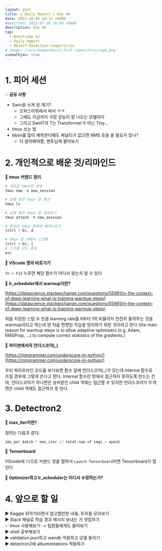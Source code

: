 ```yaml
---
layout: post
title: 📔 Daily Report | Day 48
date: 2021-10-06 10:15 +0900
#modified: 2021-07-30 18:49 +0900
description: Day 48
tag:
  - Boostcamp AI
  - Daily Report
  - Object Detection Competition
# image: /cara-memperbarui-fork-repository/repo.png
usemathjax: true
---
```


# 1. 피어 세션

💡 **공유 사항**

- Swin을 쓰게 된 계기?
    - 오피스아워에서 써서 ㅋㅋ
    - 그래도 지금까지 가장 성능이 잘 나오는 모델이다
    - 그리고 SwinT의 T는 Transformer가 아닌 Tiny...
- tmux 쓰는 법
- bbox를 많이 예측한다해도 페널티가 없으면 NMS 등을 쓸 필요가 있나?
    - 더 알아봐야함, 멘토님께 물어보기

# 2. 개인적으로 배운 것/리마인드

🌿 **tmux 커맨드 정리**

```py
# 새로운 tmux창 생성
tmux new -s new_session

# 실행 중인 tmux 창 확인
tmux ls

# 실행 중인 tmux 창 접속하기
tmux attach -t new_session

# 접속한 tmux 창에서 빠져나오기
(ctrl + b), d

# tmux 창 내에서 스크롤
(ctrl + b), [
# 스크롤 모드 종료
esc
```

🌿 **VScode 정의 바로가기**

`fn + F12` 누르면 해당 함수가 어디서 왔는지 알 수 있다

🌿 **lr_scheduler에서 warmup이란?**

[https://datascience.stackexchange.com/questions/55991/in-the-context-of-deep-learning-what-is-training-warmup-steps](https://datascience.stackexchange.com/questions/55991/in-the-context-of-deep-learning-what-is-training-warmup-steps)

처음 지정된 스텝 수 만큼 learning rate를 0부터 1의 비율까지 천천히 올려주는 것을 warmup이라고 하는데 맨 처음 편향된 학습을 방지하기 위한 것이라고 한다 (the main reason for warmup steps is to allow adaptive optimisers (e.g. Adam, RMSProp, ...) to compute correct statistics of the gradients.)

🌿 **파이썬에서의 언더스코어(_)**

[https://mingrammer.com/underscore-in-python/](https://mingrammer.com/underscore-in-python/)

우리 파이프라인 코드를 보다보면 함수 앞에 언더스코어(_)가 있는데 internal 함수로 쓰일 경우에 그렇게 쓴다고 한다. Internal 함수란 밖에서 접근하지 못하도록 만드는 건데, 언더스코어가 하나면은 상속받은 child 객체는 접근할 수 있지만 언더스코어가 두개면은 child 객체도 접근하지 못 한다.

# 3. Detectron2

🌸 **max_iter이란?**

정의는 다음과 같다.

```py
ims_per_batch * max_iter // total num of imgs = epoch
```

🌸 **Tensorboard**

VScode에 `f1`으로 커맨드 창을 열어서 `Launch Tensorboard`치면 Tensorboard가 열린다

🌸 **Optimizer하고 lr_scheduler는 어디서 수정하는가?**

# 4. 앞으로 할 일

▶️ Kaggle 뒤적거리면서 참고할만한 내용, 트릭들 모아보기\
▶️ Slack 채널로 학습 경과 메시지 보내는 거 셋업하기\
✅ tmux 사용해보기 -> 팀원들에게도 물어보기\
▶️ shell 공부해보기\
▶️ validation.json하고 wandb 적용하고 모델 돌리기\
▶️ detectron2에 albumentations 적용하기
